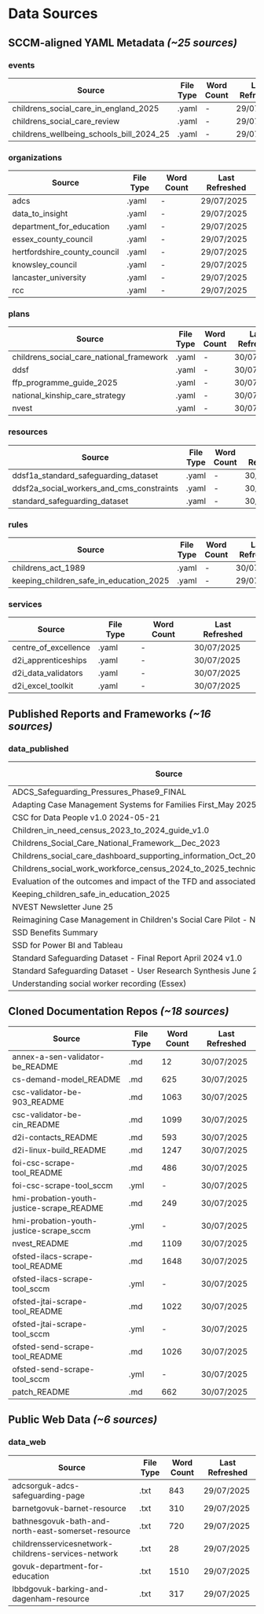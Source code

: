 # Data Sources

## SCCM-aligned YAML Metadata *(~25 sources)*
### events
| Source | File Type | Word Count | Last Refreshed |
|--------|-----------|------------|----------------|
| childrens_social_care_in_england_2025 | .yaml | - | 29/07/2025 |
| childrens_social_care_review | .yaml | - | 29/07/2025 |
| childrens_wellbeing_schools_bill_2024_25 | .yaml | - | 29/07/2025 |

### organizations
| Source | File Type | Word Count | Last Refreshed |
|--------|-----------|------------|----------------|
| adcs | .yaml | - | 29/07/2025 |
| data_to_insight | .yaml | - | 29/07/2025 |
| department_for_education | .yaml | - | 29/07/2025 |
| essex_county_council | .yaml | - | 29/07/2025 |
| hertfordshire_county_council | .yaml | - | 29/07/2025 |
| knowsley_council | .yaml | - | 29/07/2025 |
| lancaster_university | .yaml | - | 29/07/2025 |
| rcc | .yaml | - | 29/07/2025 |

### plans
| Source | File Type | Word Count | Last Refreshed |
|--------|-----------|------------|----------------|
| childrens_social_care_national_framework | .yaml | - | 30/07/2025 |
| ddsf | .yaml | - | 30/07/2025 |
| ffp_programme_guide_2025 | .yaml | - | 30/07/2025 |
| national_kinship_care_strategy | .yaml | - | 30/07/2025 |
| nvest | .yaml | - | 30/07/2025 |

### resources
| Source | File Type | Word Count | Last Refreshed |
|--------|-----------|------------|----------------|
| ddsf1a_standard_safeguarding_dataset | .yaml | - | 30/07/2025 |
| ddsf2a_social_workers_and_cms_constraints | .yaml | - | 30/07/2025 |
| standard_safeguarding_dataset | .yaml | - | 30/07/2025 |

### rules
| Source | File Type | Word Count | Last Refreshed |
|--------|-----------|------------|----------------|
| childrens_act_1989 | .yaml | - | 30/07/2025 |
| keeping_children_safe_in_education_2025 | .yaml | - | 29/07/2025 |

### services
| Source | File Type | Word Count | Last Refreshed |
|--------|-----------|------------|----------------|
| centre_of_excellence | .yaml | - | 30/07/2025 |
| d2i_apprenticeships | .yaml | - | 30/07/2025 |
| d2i_data_validators | .yaml | - | 30/07/2025 |
| d2i_excel_toolkit | .yaml | - | 30/07/2025 |

## Published Reports and Frameworks *(~16 sources)*
### data_published
| Source | File Type | Word Count | Last Refreshed |
|--------|-----------|------------|----------------|
| ADCS_Safeguarding_Pressures_Phase9_FINAL | .pdf | 28275 | 29/07/2025 |
| Adapting Case Management Systems for Families First_May 2025 | .pdf | 2495 | 29/07/2025 |
| CSC for Data People v1.0 2024-05-21 | .pdf | 6658 | 29/07/2025 |
| Children_in_need_census_2023_to_2024_guide_v1.0 | .pdf | 20749 | 29/07/2025 |
| Childrens_Social_Care_National_Framework__Dec_2023 | .pdf | 21664 | 29/07/2025 |
| Childrens_social_care_dashboard_supporting_information_Oct_2024 | .pdf | 4182 | 29/07/2025 |
| Childrens_social_work_workforce_census_2024_to_2025_technical_specification_v1 | .pdf | 4124 | 29/07/2025 |
| Evaluation of the outcomes and impact of the TFD and associated | .pdf | 43461 | 29/07/2025 |
| Keeping_children_safe_in_education_2025 | .pdf | 67091 | 29/07/2025 |
| NVEST Newsletter June 25 | .pdf | 704 | 29/07/2025 |
| Reimagining Case Management in Children's Social Care Pilot - NYC Evaluation | .pdf | 21944 | 29/07/2025 |
| SSD Benefits Summary | .pdf | 315 | 29/07/2025 |
| SSD for Power BI and Tableau | .pdf | 585 | 29/07/2025 |
| Standard Safeguarding Dataset - Final Report April 2024 v1.0 | .pdf | 8932 | 29/07/2025 |
| Standard Safeguarding Dataset - User Research Synthesis June 2023 v1.0 | .pdf | 2985 | 29/07/2025 |
| Understanding social worker recording (Essex) | .pdf | 34882 | 29/07/2025 |

## Cloned Documentation Repos *(~18 sources)*
| Source | File Type | Word Count | Last Refreshed |
|--------|-----------|------------|----------------|
| annex-a-sen-validator-be_README | .md | 12 | 30/07/2025 |
| cs-demand-model_README | .md | 625 | 30/07/2025 |
| csc-validator-be-903_README | .md | 1063 | 30/07/2025 |
| csc-validator-be-cin_README | .md | 1099 | 30/07/2025 |
| d2i-contacts_README | .md | 593 | 30/07/2025 |
| d2i-linux-build_README | .md | 1247 | 30/07/2025 |
| foi-csc-scrape-tool_README | .md | 486 | 30/07/2025 |
| foi-csc-scrape-tool_sccm | .yml | - | 30/07/2025 |
| hmi-probation-youth-justice-scrape_README | .md | 249 | 30/07/2025 |
| hmi-probation-youth-justice-scrape_sccm | .yml | - | 30/07/2025 |
| nvest_README | .md | 1109 | 30/07/2025 |
| ofsted-ilacs-scrape-tool_README | .md | 1648 | 30/07/2025 |
| ofsted-ilacs-scrape-tool_sccm | .yml | - | 30/07/2025 |
| ofsted-jtai-scrape-tool_README | .md | 1022 | 30/07/2025 |
| ofsted-jtai-scrape-tool_sccm | .yml | - | 30/07/2025 |
| ofsted-send-scrape-tool_README | .md | 1026 | 30/07/2025 |
| ofsted-send-scrape-tool_sccm | .yml | - | 30/07/2025 |
| patch_README | .md | 662 | 30/07/2025 |

## Public Web Data *(~6 sources)*
### data_web
| Source | File Type | Word Count | Last Refreshed |
|--------|-----------|------------|----------------|
| adcsorguk-adcs-safeguarding-page | .txt | 843 | 29/07/2025 |
| barnetgovuk-barnet-resource | .txt | 310 | 29/07/2025 |
| bathnesgovuk-bath-and-north-east-somerset-resource | .txt | 720 | 29/07/2025 |
| childrensservicesnetwork-childrens-services-network | .txt | 28 | 29/07/2025 |
| govuk-department-for-education | .txt | 1510 | 29/07/2025 |
| lbbdgovuk-barking-and-dagenham-resource | .txt | 317 | 29/07/2025 |
